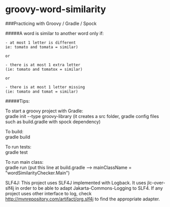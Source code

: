 groovy-word-similarity
======================

###Practicing with Groovy / Gradle / Spock

#####A word is similar to another word only if: 

	- at most 1 letter is different  
	ie: tomato and tomata = similar) 

	or  

	- there is at most 1 extra letter   
	(ie: tomato and tomatox = similar) 

	or  

	- there is at most 1 letter missing  
	(ie: tomato and tomat = similar)  


#####Tips:

To start a groovy project with Gradle:  
gradle init --type groovy-library (it creates a src folder, gradle config files such as build.gradle with spock dependency)

To build:  
gradle build

To run tests:  
gradle test

To run main class:  
gradle run (put this line at build.gradle --> mainClassName = "wordSimilarityChecker.Main")

SLF4J: This project uses SLF4J implemented with Logback. It uses jlc-over-slf4j in order to be able to adapt
Jakarta-Commons-Logging to SLF4. If any project uses other interface to log, check http://mvnrepository.com/artifact/org.slf4j to find the appropriate adapter.
